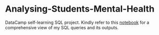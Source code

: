 # Analysing-Students-Mental-Health
DataCamp self-learning SQL project.
Kindly refer to this [notebook](https://github.com/cheng-xin-eng/Analysing-Students-Mental-Health/blob/main/notebook.ipynb) for a comprehensive view of my SQL queries and its outputs.
